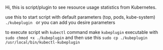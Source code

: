 Hi, this is script/plugin to see resource usage statistics from Kubernetes.

use this to start script with default parameters (top, pods, kube-system) 
```./kubeplugin ```
or you can add you desire parameters 

to execute script wih ```kubectl``` command make ```kubeplugin``` executable with ```sudo chmod +x ./kubeplugin``` and then use this ```sudo cp ./kubeplugin /usr/local/bin/kubectl-kubeplugin``` 